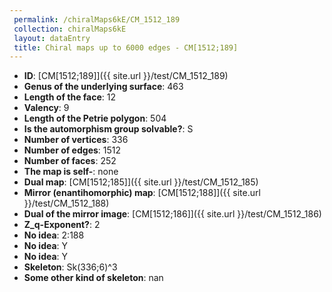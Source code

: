 ```yaml
--- 
 permalink: /chiralMaps6kE/CM_1512_189 
 collection: chiralMaps6kE
 layout: dataEntry
 title: Chiral maps up to 6000 edges - CM[1512;189]
---
```


- **ID**: [CM[1512;189]]({{ site.url }}/test/CM_1512_189)
- **Genus of the underlying surface**: 463
- **Length of the face**: 12
- **Valency**: 9
- **Length of the Petrie polygon**: 504
- **Is the automorphism group solvable?**: S
- **Number of vertices**: 336
- **Number of edges**: 1512
- **Number of faces**: 252
- **The map is self-**: none
- **Dual map**: [CM[1512;185]]({{ site.url }}/test/CM_1512_185)
- **Mirror (enantihomorphic) map**: [CM[1512;188]]({{ site.url }}/test/CM_1512_188)
- **Dual of the mirror image**: [CM[1512;186]]({{ site.url }}/test/CM_1512_186)
- **Z_q-Exponent?**: 2
- **No idea**:  2:188
- **No idea**: Y
- **No idea**: Y
- **Skeleton**: Sk(336;6)^3
- **Some other kind of skeleton**: nan
